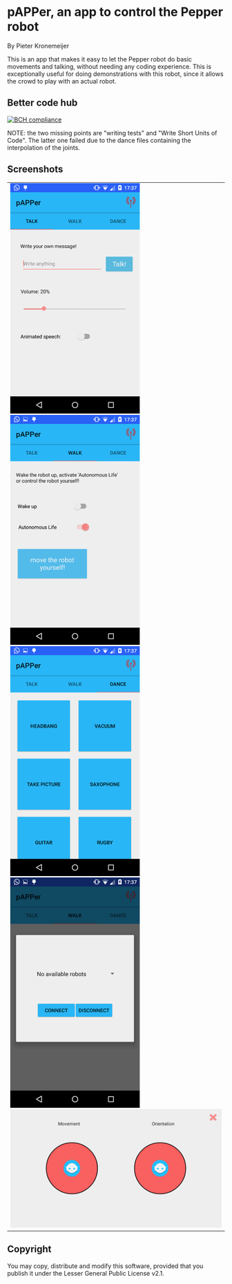 # pAPPer, an app to control the Pepper robot

By Pieter Kronemeijer

This is an app that makes it easy to let the Pepper robot do basic movements and talking, without needing any coding experience. This is exceptionally useful for doing demonstrations with this robot, since it allows the crowd to play with an actual robot.

## Better code hub
[![BCH compliance](https://bettercodehub.com/edge/badge/P1eter/pAPPer?branch=master)](https://bettercodehub.com/)

NOTE: the two missing points are "writing tests" and "Write Short Units of Code". The latter one failed due to the dance files containing the interpolation of the joints.

## Screenshots
<table>
  <tr>
    <td>
      <img src="https://github.com/P1eter/pAPPer/blob/master/doc/talk.png?raw=true" width="300">
      <img src="https://github.com/P1eter/pAPPer/blob/master/doc/move.png?raw=true" width="300">
      <img src="https://github.com/P1eter/pAPPer/blob/master/doc/dance.png?raw=true" width="300">
      <img src="https://github.com/P1eter/pAPPer/blob/master/doc/connect.png?raw=true" width="300">
      <img src="https://github.com/P1eter/pAPPer/blob/master/doc/joysticks.png?raw=true" width="600">
    </td>
  </tr>
</table>


## Copyright
You may copy, distribute and modify this software, provided that you publish it under the Lesser General Public License v2.1.
